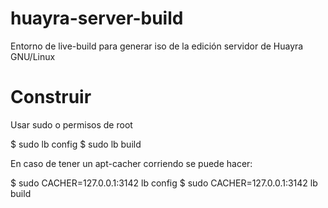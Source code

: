 huayra-server-build
====================

Entorno de live-build para generar iso de la edición servidor de Huayra GNU/Linux

Construir
=========

Usar sudo o permisos de root

$ sudo lb config
$ sudo lb build

En caso de tener un apt-cacher corriendo se puede hacer:

$ sudo CACHER=127.0.0.1:3142 lb config
$ sudo CACHER=127.0.0.1:3142 lb build




